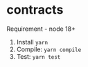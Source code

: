 # contracts

Requirement - node 18+


1. Install   `yarn`
2. Compile: `yarn compile` 
3. Test: `yarn test`  